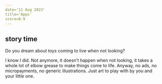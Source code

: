 ```yaml
---
date='11 Aug 2023'
title='Apps'
score=0.9
---
```



## story time
Do you dream about toys coming to live when not looking?

I know I did. Not anymore, it doesn't happen when not looking, it takes a whole lot of elbow grease to make things come to life. Anyway, no ads, no micropayments, no generic illustrations. Just art to play with by you and your little one.

